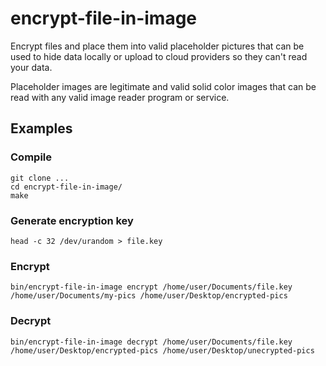 # encrypt-file-in-image

Encrypt files and place them into valid placeholder pictures that can be used to hide data locally or upload to cloud providers so they can't read your data.

Placeholder images are legitimate and valid solid color images that can be read with any valid image reader program or service.

## Examples

### Compile

```
git clone ...
cd encrypt-file-in-image/
make
```

### Generate encryption key

```
head -c 32 /dev/urandom > file.key
```

### Encrypt

```
bin/encrypt-file-in-image encrypt /home/user/Documents/file.key /home/user/Documents/my-pics /home/user/Desktop/encrypted-pics
```

### Decrypt

```
bin/encrypt-file-in-image decrypt /home/user/Documents/file.key /home/user/Desktop/encrypted-pics /home/user/Desktop/unecrypted-pics
```
